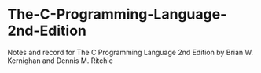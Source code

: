 # The-C-Programming-Language-2nd-Edition
Notes and record for The C Programming Language 2nd Edition by Brian W. Kernighan and Dennis M. Ritchie
